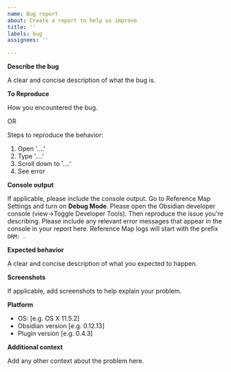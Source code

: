```yaml
---
name: Bug report
about: Create a report to help us improve
title: ''
labels: bug
assignees: ''

---
```

<!-- This is a general guideline you don't have to follow the template.
But this would avoid additional questions from the developers-->

**Describe the bug**

A clear and concise description of what the bug is.

**To Reproduce**

How you encountered the bug.

OR

Steps to reproduce the behavior:
1. Open '....'
2. Type '....'
3. Scroll down to '....'
4. See error

**Console output**

If applicable, please include the console output.
Go to Reference Map Settings and turn on **Debug Mode**.
Please open the Obsidian developer console (view->Toggle Developer Tools). Then reproduce the issue you're describing. Please include any relevant error messages that appear in the console in your report here. Reference Map logs will start with the prefix `ORM: `.

**Expected behavior**

A clear and concise description of what you expected to happen.

**Screenshots**

If applicable, add screenshots to help explain your problem.

**Platform**

 - OS: [e.g. OS X 11.5.2]
 - Obsidian version [e.g. 0.12.13]
 - Plugin version [e.g. 0.4.3]

**Additional context**

Add any other context about the problem here.
